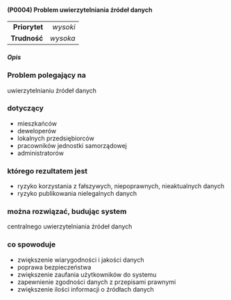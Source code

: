 #### (P0004) Problem uwierzytelniania źródeł danych


|               |          |
| ------------: |---------:|
| **Priorytet** | *wysoki* |
|  **Trudność** | *wysoka* |



##### Opis

### Problem polegający na
uwierzytelnianiu źródeł danych

### dotyczący
- mieszkańców
- deweloperów
- lokalnych przedsiębiorców
- pracowników jednostki samorządowej
- administratorów

### którego rezultatem jest
- ryzyko korzystania z fałszywych, niepoprawnych, nieaktualnych danych
- ryzyko publikowania nielegalnych danych

### można rozwiązać, budując system
centralnego uwierzytelniania źródeł danych

### co spowoduje
- zwiększenie wiarygodności i jakości danych
- poprawa bezpieczeństwa
- zwiększenie zaufania użytkowników do systemu
- zapewnienie zgodności danych z przepisami prawnymi
- zwiększenie ilości informacji o źródłach danych